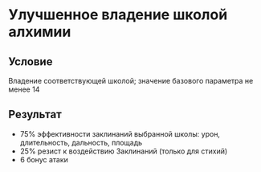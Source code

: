 # Улучшенное владение школой алхимии
## Условие
Владение соответствующей школой; значение базового параметра не менее 14
## Результат
+ 75% эффективности заклинаний выбранной школы: урон, длительность, дальность, площадь
+ 25% резист к воздействию Заклинаний  (только для стихий)
+ 6 бонус атаки